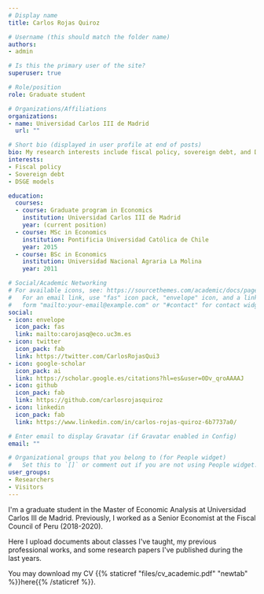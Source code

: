```yaml
---
# Display name
title: Carlos Rojas Quiroz

# Username (this should match the folder name)
authors:
- admin

# Is this the primary user of the site?
superuser: true

# Role/position
role: Graduate student

# Organizations/Affiliations
organizations:
- name: Universidad Carlos III de Madrid
  url: ""

# Short bio (displayed in user profile at end of posts)
bio: My research interests include fiscal policy, sovereign debt, and DSGE models.
interests:
- Fiscal policy 
- Sovereign debt
- DSGE models

education:
  courses:
  - course: Graduate program in Economics
    institution: Universidad Carlos III de Madrid
    year: (current position)
  - course: MSc in Economics
    institution: Pontificia Universidad Católica de Chile
    year: 2015
  - course: BSc in Economics
    institution: Universidad Nacional Agraria La Molina
    year: 2011

# Social/Academic Networking
# For available icons, see: https://sourcethemes.com/academic/docs/page-builder/#icons
#   For an email link, use "fas" icon pack, "envelope" icon, and a link in the
#   form "mailto:your-email@example.com" or "#contact" for contact widget.
social:
- icon: envelope
  icon_pack: fas
  link: mailto:carojasq@eco.uc3m.es
- icon: twitter
  icon_pack: fab
  link: https://twitter.com/CarlosRojasQui3
- icon: google-scholar
  icon_pack: ai
  link: https://scholar.google.es/citations?hl=es&user=0Dv_qroAAAAJ
- icon: github
  icon_pack: fab
  link: https://github.com/carlosrojasquiroz
- icon: linkedin
  icon_pack: fab
  link: https://www.linkedin.com/in/carlos-rojas-quiroz-6b7737a0/

# Enter email to display Gravatar (if Gravatar enabled in Config)
email: ""

# Organizational groups that you belong to (for People widget)
#   Set this to `[]` or comment out if you are not using People widget.
user_groups:
- Researchers
- Visitors
---
```


I'm a graduate student in the Master of Economic Analysis at Universidad Carlos III de Madrid. Previously, I worked as a Senior Economist at the Fiscal Council of Peru (2018-2020). 

Here I upload documents about classes I've taught, my previous professional works, and some research papers I've published during the last years. 

You may download my CV {{% staticref "files/cv_academic.pdf" "newtab" %}}here{{% /staticref %}}.

